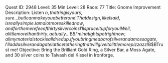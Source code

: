 Quest ID: 2948
Level: 35
Min Level: 28
Race: 77
Title: Gnome Improvement
Description: Listen $n, that ring is yours, sure... but I can make you a better one!That design, like I said, is really simple.I am a lot more skilled now, and for the mere fee of thirty silver coins I'll spruce it up for you!Well, a little more than thirty, actually...$B$BI'm in a tight spot right now; all my material stock is all dried up.If you bring me a bar of silver and a moss agate, I'll add a silver and agate lattice to the ring that will give it a little more pizzazz!$B$BTrust me!
Objective: Bring the Brilliant Gold Ring, a Silver Bar, a Moss Agate, and 30 silver coins to Talvash del Kissel in Ironforge.
